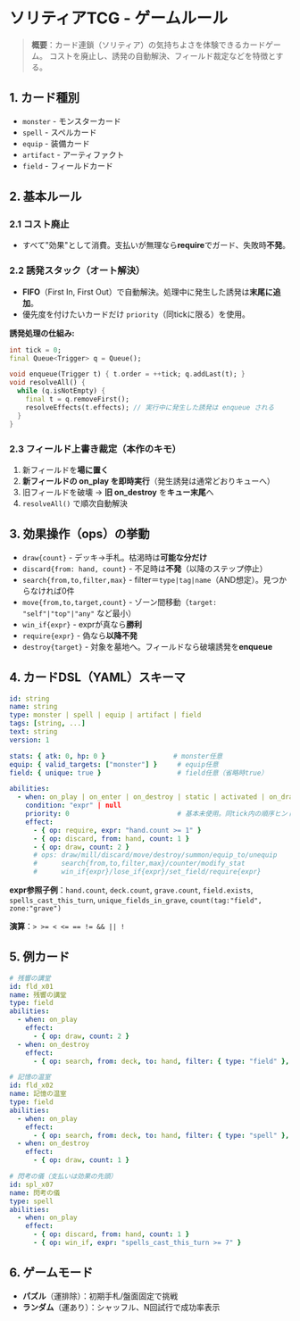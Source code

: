 # ソリティアTCG - ゲームルール

> **概要**：カード連鎖（ソリティア）の気持ちよさを体験できるカードゲーム。
> コストを廃止し、誘発の自動解決、フィールド裁定などを特徴とする。

## 1. カード種別

* `monster` - モンスターカード
* `spell` - スペルカード
* `equip` - 装備カード
* `artifact` - アーティファクト
* `field` - フィールドカード

## 2. 基本ルール

### 2.1 コスト廃止

* すべて"効果"として消費。支払いが無理なら**require**でガード、失敗時**不発**。

### 2.2 誘発スタック（オート解決）

* **FIFO**（First In, First Out）で自動解決。処理中に発生した誘発は**末尾に追加**。
* 優先度を付けたいカードだけ `priority`（同tickに限る）を使用。

**誘発処理の仕組み:**

```dart
int tick = 0;
final Queue<Trigger> q = Queue();

void enqueue(Trigger t) { t.order = ++tick; q.addLast(t); }
void resolveAll() {
  while (q.isNotEmpty) {
    final t = q.removeFirst();
    resolveEffects(t.effects); // 実行中に発生した誘発は enqueue される
  }
}
```

### 2.3 フィールド上書き裁定（本作のキモ）

1. 新フィールドを**場に置く**
2. **新フィールドの on_play を即時実行**（発生誘発は通常どおりキューへ）
3. 旧フィールドを破壊 → **旧 on_destroy** を**キュー末尾**へ
4. `resolveAll()` で順次自動解決

## 3. 効果操作（ops）の挙動

* `draw{count}` - デッキ→手札。枯渇時は**可能な分だけ**
* `discard{from: hand, count}` - 不足時は**不発**（以降のステップ停止）
* `search{from,to,filter,max}` - filter＝`type|tag|name`（AND想定）。見つからなければ0件
* `move{from,to,target,count}` - ゾーン間移動（`target: "self"|"top"|"any"` など最小）
* `win_if{expr}` - exprが真なら**勝利**
* `require{expr}` - 偽なら**以降不発**
* `destroy{target}` - 対象を墓地へ。フィールドなら破壊誘発を**enqueue**

## 4. カードDSL（YAML）スキーマ

```yaml
id: string
name: string
type: monster | spell | equip | artifact | field
tags: [string, ...]
text: string
version: 1

stats: { atk: 0, hp: 0 }                 # monster任意
equip: { valid_targets: ["monster"] }     # equip任意
field: { unique: true }                   # field任意（省略時true）

abilities:
  - when: on_play | on_enter | on_destroy | static | activated | on_draw | on_discard | on_field_set
    condition: "expr" | null
    priority: 0                           # 基本未使用。同tick内の順序ヒント
    effect:
      - { op: require, expr: "hand.count >= 1" }
      - { op: discard, from: hand, count: 1 }
      - { op: draw, count: 2 }
      # ops: draw/mill/discard/move/destroy/summon/equip_to/unequip
      #      search{from,to,filter,max}/counter/modify_stat
      #      win_if{expr}/lose_if{expr}/set_field/require{expr}
```

**expr参照子例**：`hand.count`, `deck.count`, `grave.count`, `field.exists`,
`spells_cast_this_turn`, `unique_fields_in_grave`, `count(tag:"field", zone:"grave")`

**演算**：`> >= < <= == != && || !`

## 5. 例カード

```yaml
# 残響の講堂
id: fld_x01
name: 残響の講堂
type: field
abilities:
  - when: on_play
    effect:
      - { op: draw, count: 2 }
  - when: on_destroy
    effect:
      - { op: search, from: deck, to: hand, filter: { type: "field" }, max: 1 }
```

```yaml
# 記憶の温室
id: fld_x02
name: 記憶の温室
type: field
abilities:
  - when: on_play
    effect:
      - { op: search, from: deck, to: hand, filter: { type: "spell" }, max: 1 }
  - when: on_destroy
    effect:
      - { op: draw, count: 1 }
```

```yaml
# 閃考の儀（支払いは効果の先頭）
id: spl_x07
name: 閃考の儀
type: spell
abilities:
  - when: on_play
    effect:
      - { op: discard, from: hand, count: 1 }
      - { op: win_if, expr: "spells_cast_this_turn >= 7" }
```

## 6. ゲームモード

* **パズル**（運排除）：初期手札/盤面固定で挑戦
* **ランダム**（運あり）：シャッフル、N回試行で成功率表示
